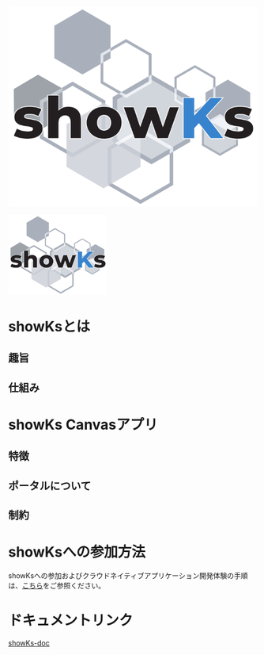 ![showKs logo](./images/showKs_color.png)

<img src="./images/showKs_color.png" alt="showKs logo" width=200>

# showKsとは

## 趣旨

## 仕組み

# showKs Canvasアプリ

## 特徴

## ポータルについて

## 制約

# showKsへの参加方法

showKsへの参加およびクラウドネイティブアプリケーション開発体験の手順は、[こちら](./howToJoin.md)をご参照ください。  

# ドキュメントリンク

[showKs-doc](https://github.com/containerdaysjp/showks-docs)


